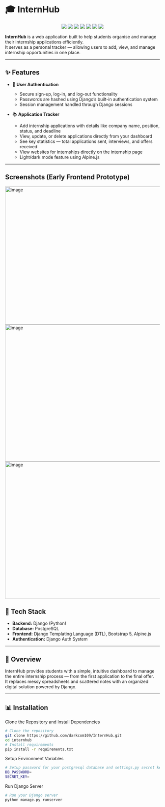 # 🎓 InternHub

<p align="center">
  <img src="https://img.shields.io/badge/-Python-3776AB?style=for-the-badge&logo=python&logoColor=white" />
  <img src="https://img.shields.io/badge/-Django-092E20?style=for-the-badge&logo=django&logoColor=white" />
  <img src="https://img.shields.io/badge/-PostgreSQL-4169E1?style=for-the-badge&logo=postgresql&logoColor=white" />
  <img src="https://img.shields.io/badge/-Bootstrap_5-7952B3?style=for-the-badge&logo=bootstrap&logoColor=white" />
  <img src="https://img.shields.io/badge/-Alpine.js-8BC0D0?style=for-the-badge&logo=alpinedotjs&logoColor=white" />
  <img src="https://img.shields.io/badge/-HTML5-E34F26?style=for-the-badge&logo=html5&logoColor=white" />
  <img src="https://img.shields.io/badge/-CSS3-1572B6?style=for-the-badge&logo=css3&logoColor=white" /> 
</p>

**InternHub** is a web application built to help students organise and manage their internship applications efficiently.  
It serves as a personal tracker — allowing users to add, view, and manage internship opportunities in one place.

---

## ✨ Features  

- 🔑 **User Authentication**  
  - Secure sign-up, log-in, and log-out functionality  
  - Passwords are hashed using Django’s built-in authentication system  
  - Session management handled through Django sessions 

- 📚 **Application Tracker**  
  - Add internship applications with details like company name, position, status, and deadline  
  - View, update, or delete applications directly from your dashboard  
  - See key statistics — total applications sent, interviews, and offers received
  - View websites for internships directly on the internship page
  - Light/dark mode feature using Alpine.js

---

## Screenshots (Early Frontend Prototype)

<img width="959" height="448" alt="image" src="https://github.com/user-attachments/assets/1c89b3a7-849c-4e98-948d-5c1c4af0edac" />
<img width="959" height="445" alt="image" src="https://github.com/user-attachments/assets/57abb364-4b31-4073-adce-f91daeefe278" />
<img width="959" height="446" alt="image" src="https://github.com/user-attachments/assets/038f3852-ca98-4de8-b287-fd5f3a9263f4" />

## 🧰 Tech Stack  

- **Backend:** Django (Python)  
- **Database:** PostgreSQL  
- **Frontend:** Django Templating Language (DTL), Bootstrap 5, Alpine.js  
- **Authentication:** Django Auth System  

---

## 🚀 Overview  

InternHub provides students with a simple, intuitive dashboard to manage the entire internship process — from the first application to the final offer.  
It replaces messy spreadsheets and scattered notes with an organized digital solution powered by Django.

---

## 📊 Installation

Clone the Repository and Install Dependencies
```bash
# Clone the repository
git clone https://github.com/darkcom109/InternHub.git
cd internhub
# Install requirements
pip install -r requirements.txt
```

Setup Environment Variables
```bash
# Setup password for your postgresql database and settings.py secret key
DB_PASSWORD=
SECRET_KEY=
```

Run Django Server
```bash
# Run your Django server
python manage.py runserver
```
